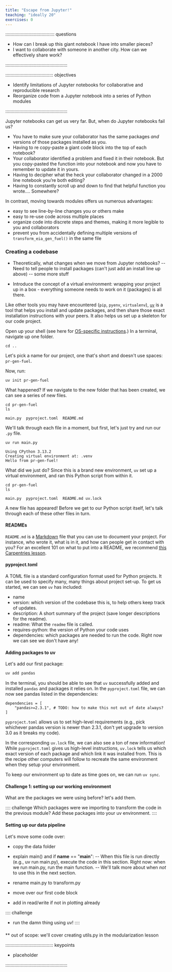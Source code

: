 ```yaml
---
title: "Escape from Jupyter!"
teaching: "ideally 20"
exercises: 0
---
```


:::::::::::::::::::::::::::::::::::::: questions

- How can I break up this giant notebook I have into smaller pieces?
- I want to collaborate with someone in another city. How can we effectively share work?

::::::::::::::::::::::::::::::::::::::::::::::::

::::::::::::::::::::::::::::::::::::: objectives

- Identify limitations of Jupyter notebooks for collaborative and reproducible research
- Reorganize code from a Jupyter notebook into a series of Python modules

::::::::::::::::::::::::::::::::::::::::::::::::

Jupyter notebooks can get us very far. But, when do Jupyter notebooks fail us?
- You have to make sure your collaborator has the same packages *and* versions of those packages installed as you.
- Having to re copy-paste a giant code block into the top of each notebook?
- Your collaborator identified a problem and fixed it in their notebook. But you copy-pasted the function into your
notebook and now you have to remember to update it in yours.
- Having to decipher what the heck your collaborator changed in a 2000 line notebook you’re both editing?
- Having to constantly scroll up and down to find that helpful function you wrote…. Somewhere?

In contrast, moving towards modules offers us numerous advantages:
- easy to see line-by-line changes you or others make
- easy to re-use code across multiple places
- organize code into discrete steps and themes, making it more legible to you and collaborators
- prevent you from accidentally defining multiple versions of `transform_eia_gen_fuel()` in the same file

### Creating a codebase

- Theoretically, what changes when we move from Jupyter notebooks?
-- Need to tell people to install packages (can't just add an install line up above)
-- some more stuff

- Introduce the concept of a virtual environment: wrapping your project up in a box - everything someone needs
to work on it (packages) is all there.

Like other tools you may have encountered (`pip`, `pyenv`, `virtualenv`), [`uv`](https://docs.astral.sh/uv/) is a tool that helps you install and update packages, and then share those exact installation
instructions with your peers. It also helps us set up a skeleton for our code project.

Open up your shell (see here for [OS-specific instructions](https://swcarpentry.github.io/shell-novice/index.html#open-a-new-shell).) In a terminal, navigate up one folder.
```shell
cd ..
```

Let's pick a name for our project, one that's short and doesn't use spaces: `pr-gen-fuel`.

Now, run:
```shell
uv init pr-gen-fuel
```

What happened? If we navigate to the new folder that has been created, we can see a series
of new files.

```shell
cd pr-gen-fuel
ls
```

```
main.py  pyproject.toml  README.md
```

We'll talk through each file in a moment, but first, let's just try and run our `.py` file.

```shell
uv run main.py
```

```
Using CPython 3.13.2
Creating virtual environment at: .venv
Hello from pr-gen-fuel!
```

What did we just do? Since this is a brand new environment, `uv` set up a virtual
environment, and ran this Python script from within it.

```shell
cd pr-gen-fuel
ls
```

```
main.py  pyproject.toml  README.md uv.lock
```

A new file has appeared! Before we get to our Python script itself, let's talk through
each of these other files in turn.

#### READMEs
`README.md` is a [Markdown](https://www.markdownguide.org/) file that you can use to
document your project. For instance, who wrote it, what is in it, and how can people
get in contact with you? For an excellent 101 on what to put into a README,
we recommend [this Carpentries lesson](https://carpentries-lab.github.io/good-enough-practices/04-collaboration.html).

#### pyproject.toml
A TOML file is a standard configuration format used for Python projects. It can be used
to specify many, many things about project set-up. To get us started, we can see `uv` has included:
- name
- version: which version of the codebase this is, to help others keep track of updates.
- description: A short summary of the project (save longer descriptions for the readme).
- readme: What the `readme` file is called.
- requires-python: the version of Python your code uses
- dependencies: which packages are needed to run the code. Right now we can see we don't have any!


#### Adding packages to uv
Let's add our first package:
```bash
uv add pandas
```

In the terminal, you should be able to see that `uv` successfully added and installed `pandas` and packages it relies on. In the `pyproject.toml` file, we can now see pandas listed in the dependencies:

```
dependencies = [
    "pandas>=2.3.1", # TODO: how to make this not out of date always?
]
```

`pyproject.toml` allows us to set high-level requirements (e.g., pick whichever pandas version is newer than 2.3.1, don't yet upgrade to version 3.0 as it breaks my code).

In the corresponding `uv.lock` file, we can also see a ton of new information! While `pyproject.toml` gives us high-level instructions, `uv.lock` tells us which exact version of each package and which link it was installed from. This is the recipe other computers will follow to recreate the same environment when they setup your environment.

To keep our environment up to date as time goes on, we can run
`uv sync`.

#### Challenge 1: setting up our working environment

What are the packages we were using before? let's add them.

:::: challenge
Which packages were we importing to transform the code in the previous module? Add these packages into your uv environment.
::::

#### Setting up our data pipeline

Let's move some code over:
- copy the data folder

- explain main() and  if __name__ == "__main__":
-- When this file is run directly (e.g., uv run main.py), execute the code in this section.
Right now: when we run main.py, run the main function.
-- We'll talk more about when *not* to use this in the next section.

- rename main.py to transform.py
- move over our first code block
- add in read/write if not in plotting already

:::: challenge
- run the damn thing using uv!
::::

###


** out of scope: we'll cover creating utils.py in the modularization lesson

::::::::::::::::::::::::::::::::::::: keypoints

- placeholder

::::::::::::::::::::::::::::::::::::::::::::::::
